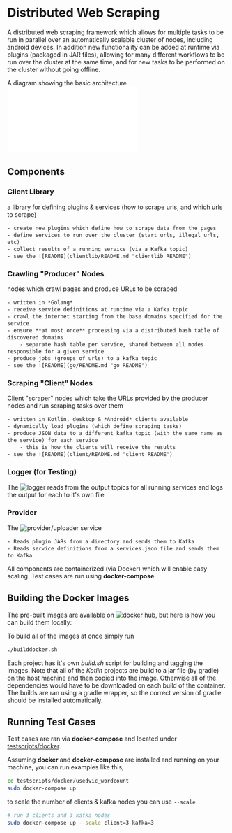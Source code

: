 # Distributed Web Scraping

A distributed web scraping framework which allows for multiple tasks to be 
run in parallel over an automatically scalable cluster of nodes, including android devices.
In addition new functionality can be added at runtime via plugins (packaged in JAR files), allowing for 
many different workflows to be run over the cluster at the same time, and for new tasks to be performed 
on the cluster without going offline.

A diagram showing the basic architecture ![here](docs/kafka_archetecture.pdf "Architecture Diagram")

## Components

### Client Library

a library for defining plugins & services (how to scrape urls, and which urls to scrape)

	- create new plugins which define how to scrape data from the pages
	- define services to run over the cluster (start urls, illegal urls, etc)
	- collect results of a running service (via a Kafka topic)
	- see the ![README](clientlib/README.md "clientlib README")


### Crawling "Producer" Nodes

nodes which crawl pages and produce URLs to be scraped

	- written in *Golang*
	- receive service definitions at runtime via a Kafka topic 
	- crawl the internet starting from the base domains specified for the service
	- ensure **at most once** processing via a distributed hash table of discovered domains
		- separate hash table per service, shared between all nodes responsible for a given service
	- produce jobs (groups of urls) to a kafka topic
	- see the ![README](go/README.md "go README")

### Scraping "Client" Nodes

Client "scraper" nodes which take the URLs provided by the producer nodes and run scraping tasks over them

	- written in Kotlin, desktop & *Android* clients available
   	- dynamically load plugins (which define scraping tasks) 
	- produce JSON data to a different kafka topic (with the same name as the service) for each service
		- this is how the clients will receive the results
	- see the ![README](client/README.md "client README")


### Logger (for Testing)

The ![logger](ResultLogger "logger README") reads from the output topics for all running services and logs the output for each to it's own file

### Provider

The ![provider](provider "provider README")/uploader service

	- Reads plugin JARs from a directory and sends them to Kafka 
	- Reads service definitions from a services.json file and sends them to Kafka

All components are containerized (via Docker) which will enable easy scaling. Test cases are run using **docker-compose**.

## Building the Docker Images 

The pre-built images are available on ![docker hub](https://hub.docker.com/u/blakeasmith "dockerhub"), but here is how you can build them locally:

To build all of the images at once simply run

```bash
./builddocker.sh
```

Each project has it's own *build.sh* script for building and tagging the images.
Note that all of the *Kotlin* projects are build to a jar file (by gradle) on the
host machine and then copied into the image. Otherwise all of the dependencies would have to 
be downloaded on each build of the container. The builds are ran using a gradle wrapper, so 
the correct version of gradle should be installed automatically.

## Running Test Cases

Test cases are ran via **docker-compose** and located under [testscripts/docker](testscripts/docker "tests").

Assuming **docker** and **docker-compose** are installed and running on your machine, you can run examples like this;

```bash
cd testscripts/docker/usedvic_wordcount
sudo docker-compose up
```

to scale the number of clients & kafka nodes you can use `--scale`

```bash
# run 3 clients and 3 kafka nodes
sudo docker-compose up --scale client=3 kafka=3
```


